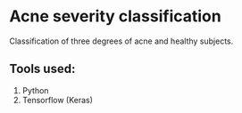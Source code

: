 # Acne severity classification

Classification of three degrees of acne and healthy subjects.

## Tools used:
1. Python
2. Tensorflow (Keras)
